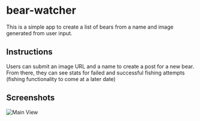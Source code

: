 # bear-watcher
This is a simple app to create a list of bears from a name and image generated from user input.

## Instructions
Users can submit an image URL and a name to create a post for a new bear.  From there, they can see stats for failed and successful fishing attempts (fishing functionality to come at a later date)

## Screenshots
![Main View]()
